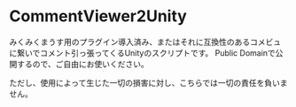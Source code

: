 CommentViewer2Unity
==============
みくみくまうす用のプラグイン導入済み、またはそれに互換性のあるコメビュに繋いでコメント引っ張ってくるUnityのスクリプトです。
Public Domainで公開するので、ご自由にお使いください。

ただし、使用によって生じた一切の損害に対し、こちらでは一切の責任を負いません。